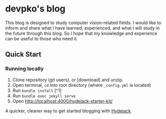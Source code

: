 # devpko's blog

This blog is designed to study computer vision-related fields. I would like to inform and share what I have learned, experienced, and what I will study in the future through this blog. So I hope that my knowledge and experience can be useful to those who need it.

## Quick Start
### Running locally
1. Clone repository (git users), or [download] and unzip.
2. Open terminal, `cd` into root directory (where `_config.yml` is located)
3. Run `bundle install` [^1]
4. Run `bundle exec jekyll serve`
5. Open <http://localhost:4000/hydejack-starter-kit/>

A quicker, cleaner way to get started blogging with [Hydejack](https://hydejack.com/).

